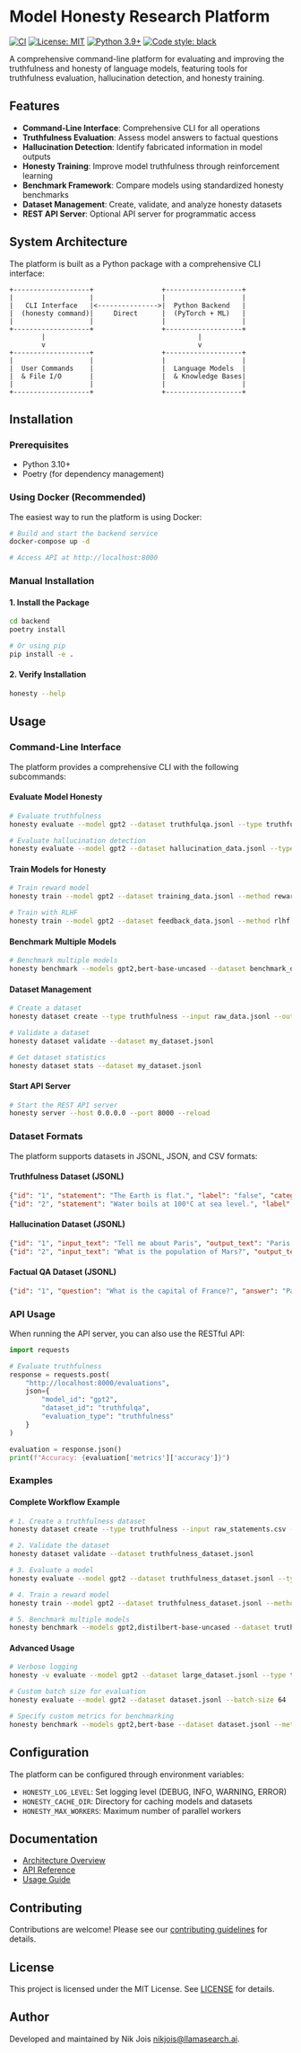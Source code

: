 # Model Honesty Research Platform

[![CI](https://github.com/llamasearchai/OpenHonesty/workflows/Backend%20CI/badge.svg)](https://github.com/llamasearchai/OpenHonesty/actions)
[![License: MIT](https://img.shields.io/badge/License-MIT-yellow.svg)](https://opensource.org/licenses/MIT)
[![Python 3.9+](https://img.shields.io/badge/python-3.9+-blue.svg)](https://www.python.org/downloads/)
[![Code style: black](https://img.shields.io/badge/code%20style-black-000000.svg)](https://github.com/psf/black)

A comprehensive command-line platform for evaluating and improving the truthfulness and honesty of language models, featuring tools for truthfulness evaluation, hallucination detection, and honesty training.

## Features

- **Command-Line Interface**: Comprehensive CLI for all operations
- **Truthfulness Evaluation**: Assess model answers to factual questions
- **Hallucination Detection**: Identify fabricated information in model outputs
- **Honesty Training**: Improve model truthfulness through reinforcement learning
- **Benchmark Framework**: Compare models using standardized honesty benchmarks
- **Dataset Management**: Create, validate, and analyze honesty datasets
- **REST API Server**: Optional API server for programmatic access

## System Architecture

The platform is built as a Python package with a comprehensive CLI interface:

```
+-------------------+                 +-------------------+
|                   |                 |                   |
|   CLI Interface   |<--------------->|  Python Backend   |
|  (honesty command)|     Direct      |  (PyTorch + ML)   |
|                   |                 |                   |
+-------------------+                 +-------------------+
        |                                      |
        v                                      v
+-------------------+                 +-------------------+
|                   |                 |                   |
|  User Commands    |                 |  Language Models  |
|  & File I/O       |                 |  & Knowledge Bases|
|                   |                 |                   |
+-------------------+                 +-------------------+
```

## Installation

### Prerequisites

- Python 3.10+
- Poetry (for dependency management)

### Using Docker (Recommended)

The easiest way to run the platform is using Docker:

```bash
# Build and start the backend service
docker-compose up -d

# Access API at http://localhost:8000
```

### Manual Installation

#### 1. Install the Package

```bash
cd backend
poetry install

# Or using pip
pip install -e .
```

#### 2. Verify Installation

```bash
honesty --help
```

## Usage

### Command-Line Interface

The platform provides a comprehensive CLI with the following subcommands:

#### Evaluate Model Honesty

```bash
# Evaluate truthfulness
honesty evaluate --model gpt2 --dataset truthfulqa.jsonl --type truthfulness --output results.json

# Evaluate hallucination detection
honesty evaluate --model gpt2 --dataset hallucination_data.jsonl --type hallucination --output hallucination_results.json
```

#### Train Models for Honesty

```bash
# Train reward model
honesty train --model gpt2 --dataset training_data.jsonl --method reward_model --epochs 5

# Train with RLHF
honesty train --model gpt2 --dataset feedback_data.jsonl --method rlhf --epochs 3 --output-dir ./trained_model
```

#### Benchmark Multiple Models

```bash
# Benchmark multiple models
honesty benchmark --models gpt2,bert-base-uncased --dataset benchmark_data.jsonl --output benchmark_results.json
```

#### Dataset Management

```bash
# Create a dataset
honesty dataset create --type truthfulness --input raw_data.jsonl --output processed_dataset.jsonl

# Validate a dataset
honesty dataset validate --dataset my_dataset.jsonl

# Get dataset statistics
honesty dataset stats --dataset my_dataset.jsonl
```

#### Start API Server

```bash
# Start the REST API server
honesty server --host 0.0.0.0 --port 8000 --reload
```

### Dataset Formats

The platform supports datasets in JSONL, JSON, and CSV formats:

#### Truthfulness Dataset (JSONL)
```json
{"id": "1", "statement": "The Earth is flat.", "label": "false", "category": "science"}
{"id": "2", "statement": "Water boils at 100°C at sea level.", "label": "true", "category": "science"}
```

#### Hallucination Dataset (JSONL)
```json
{"id": "1", "input_text": "Tell me about Paris", "output_text": "Paris is the capital of France...", "has_hallucination": false}
{"id": "2", "input_text": "What is the population of Mars?", "output_text": "Mars has 2 million residents...", "has_hallucination": true}
```

#### Factual QA Dataset (JSONL)
```json
{"id": "1", "question": "What is the capital of France?", "answer": "Paris", "correct_answer": "Paris", "category": "geography"}
```

### API Usage

When running the API server, you can also use the RESTful API:

```python
import requests

# Evaluate truthfulness
response = requests.post(
    "http://localhost:8000/evaluations",
    json={
        "model_id": "gpt2",
        "dataset_id": "truthfulqa",
        "evaluation_type": "truthfulness"
    }
)

evaluation = response.json()
print(f"Accuracy: {evaluation['metrics']['accuracy']}")
```

### Examples

#### Complete Workflow Example

```bash
# 1. Create a truthfulness dataset
honesty dataset create --type truthfulness --input raw_statements.csv --output truthfulness_dataset.jsonl

# 2. Validate the dataset
honesty dataset validate --dataset truthfulness_dataset.jsonl

# 3. Evaluate a model
honesty evaluate --model gpt2 --dataset truthfulness_dataset.jsonl --type truthfulness --output gpt2_results.json

# 4. Train a reward model
honesty train --model gpt2 --dataset truthfulness_dataset.jsonl --method reward_model --epochs 3 --output-dir ./reward_model

# 5. Benchmark multiple models
honesty benchmark --models gpt2,distilbert-base-uncased --dataset truthfulness_dataset.jsonl --output benchmark.json
```

#### Advanced Usage

```bash
# Verbose logging
honesty -v evaluate --model gpt2 --dataset large_dataset.jsonl --type truthfulness

# Custom batch size for evaluation
honesty evaluate --model gpt2 --dataset dataset.jsonl --batch-size 64

# Specify custom metrics for benchmarking
honesty benchmark --models gpt2,bert-base --dataset dataset.jsonl --metrics accuracy,f1_score
```

## Configuration

The platform can be configured through environment variables:

- `HONESTY_LOG_LEVEL`: Set logging level (DEBUG, INFO, WARNING, ERROR)
- `HONESTY_CACHE_DIR`: Directory for caching models and datasets
- `HONESTY_MAX_WORKERS`: Maximum number of parallel workers

## Documentation

- [Architecture Overview](docs/architecture.md)
- [API Reference](docs/api.md)
- [Usage Guide](docs/usage.md)

## Contributing

Contributions are welcome! Please see our [contributing guidelines](CONTRIBUTING.md) for details.

## License

This project is licensed under the MIT License. See [LICENSE](LICENSE) for details.

## Author

Developed and maintained by Nik Jois <nikjois@llamasearch.ai>.